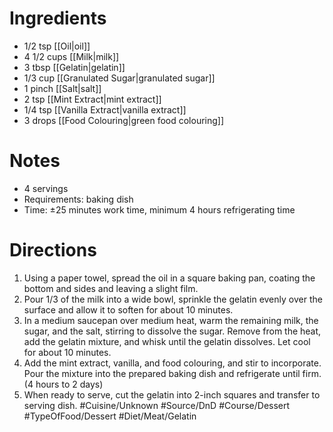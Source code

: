 # Ingredients
- 1/2 tsp [[Oil|oil]]
- 4 1/2 cups [[Milk|milk]]
- 3 tbsp [[Gelatin|gelatin]]
- 1/3 cup [[Granulated Sugar|granulated sugar]]
- 1 pinch [[Salt|salt]]
- 2 tsp [[Mint Extract|mint extract]]
- 1/4 tsp [[Vanilla Extract|vanilla extract]]
- 3 drops [[Food Colouring|green food colouring]]
# Notes
- 4 servings
- Requirements: baking dish
- Time: ±25 minutes work time, minimum 4 hours refrigerating time
# Directions
1. Using a paper towel, spread the oil in a square baking pan, coating the bottom and sides and leaving a slight film.
2. Pour 1/3 of the milk into a wide bowl, sprinkle the gelatin evenly over the surface and allow it to soften for about 10 minutes.
3. In a medium saucepan over medium heat, warm the remaining milk, the sugar, and the salt, stirring to dissolve the sugar. Remove from the heat, add the gelatin mixture, and whisk until the gelatin dissolves. Let cool for about 10 minutes.
4. Add the mint extract, vanilla, and food colouring, and stir to incorporate. Pour the mixture into the prepared baking dish and refrigerate until firm. (4 hours to 2 days)
5. When ready to serve, cut the gelatin into 2-inch squares and transfer to serving dish.
#Cuisine/Unknown #Source/DnD #Course/Dessert #TypeOfFood/Dessert #Diet/Meat/Gelatin  
